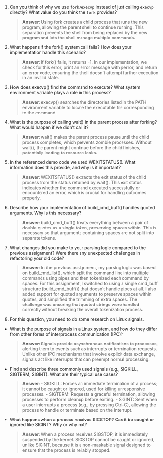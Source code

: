 1. Can you think of why we use `fork/execvp` instead of just calling `execvp` directly? What value do you think the `fork` provides?

    > **Answer**: Using fork creates a child process that runs the new program, allowing the parent shell to continue running. This separation prevents the shell from being replaced by the new program and lets the shell manage multiple commands.

2. What happens if the fork() system call fails? How does your implementation handle this scenario?

    > **Answer**: If fork() fails, it returns -1. In our implementation, we check for this error, print an error message with perror, and return an error code, ensuring the shell doesn't attempt further execution in an invalid state.

3. How does execvp() find the command to execute? What system environment variable plays a role in this process?

    > **Answer**: execvp() searches the directories listed in the PATH environment variable to locate the executable file corresponding to the command.

4. What is the purpose of calling wait() in the parent process after forking? What would happen if we didn’t call it?

    > **Answer**: wait() makes the parent process pause until the child process completes, which prevents zombie processes. Without wait(), the parent might continue before the child finishes, potentially leading to resource leaks.

5. In the referenced demo code we used WEXITSTATUS(). What information does this provide, and why is it important?

    > **Answer**: WEXITSTATUS() extracts the exit status of the child process from the status returned by wait(). This exit status indicates whether the command executed successfully or encountered an error, which is crucial for handling outcomes properly.

6. Describe how your implementation of build_cmd_buff() handles quoted arguments. Why is this necessary?

    > **Answer**: build_cmd_buff() treats everything between a pair of double quotes as a single token, preserving spaces within. This is necessary so that arguments containing spaces are not split into separate tokens.

7. What changes did you make to your parsing logic compared to the previous assignment? Were there any unexpected challenges in refactoring your old code?

    > **Answer**: In the previous assignment, my parsing logic was based on build_cmd_list(), which split the command line into multiple commands using pipes and then tokenized each command by spaces. For this assignment, I switched to using a single cmd_buff structure (build_cmd_buff()) that doesn’t handle pipes at all. I also added support for quoted arguments to preserve spaces within quotes, and simplified the trimming of extra spaces. The challenge was ensuring that quoted strings were handled correctly without breaking the overall tokenization process.

8. For this question, you need to do some research on Linux signals.
- What is the purpose of signals in a Linux system, and how do they differ from other forms of interprocess communication (IPC)?

    > **Answer**: Signals provide asynchronous notifications to processes, alerting them to events such as interrupts or termination requests. Unlike other IPC mechanisms that involve explicit data exchange, signals act like interrupts that can preempt normal processing.

- Find and describe three commonly used signals (e.g., SIGKILL, SIGTERM, SIGINT). What are their typical use cases?

    > **Answer**: 
      - SIGKILL: Forces an immediate termination of a process; it cannot be caught or ignored, used for killing unresponsive processes.
      - SIGTERM: Requests a graceful termination, allowing processes to perform cleanup before exiting.
      - SIGINT: Sent when a user interrupts a process (e.g., by pressing Ctrl-C), allowing the process to handle or terminate based on the interrupt.
      
- What happens when a process receives SIGSTOP? Can it be caught or ignored like SIGINT? Why or why not?

    > **Answer**: When a process receives SIGSTOP, it is immediately suspended by the kernel. SIGSTOP cannot be caught or ignored, unlike SIGINT, because it is a non-maskable signal designed to ensure that the process is reliably stopped.
